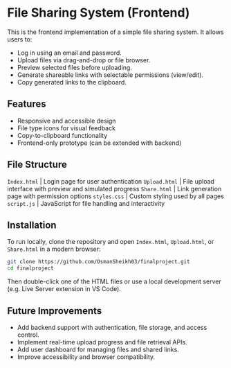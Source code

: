 
# File Sharing System (Frontend)

This is the frontend implementation of a simple file sharing system. It allows users to:

- Log in using an email and password.
- Upload files via drag-and-drop or file browser.
- Preview selected files before uploading.
- Generate shareable links with selectable permissions (view/edit).
- Copy generated links to the clipboard.

## Features

- Responsive and accessible design
- File type icons for visual feedback
- Copy-to-clipboard functionality
- Frontend-only prototype (can be extended with backend)

## File Structure

`Index.html` | Login page for user authentication 
`Upload.html` | File upload interface with preview and simulated progress 
`Share.html` | Link generation page with permission options 
`styles.css` | Custom styling used by all pages 
`script.js`  | JavaScript for file handling and interactivity

## Installation

To run locally, clone the repository and open `Index.html`, `Upload.html`, or `Share.html` in a modern browser:

```bash
git clone https://github.com/OsmanSheikh03/finalproject.git
cd finalproject
```

Then double-click one of the HTML files or use a local development server (e.g. Live Server extension in VS Code).

## Future Improvements

- Add backend support with authentication, file storage, and access control.
- Implement real-time upload progress and file retrieval APIs.
- Add user dashboard for managing files and shared links.
- Improve accessibility and browser compatibility.

